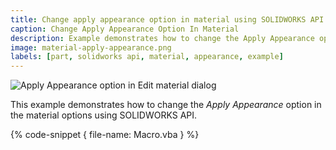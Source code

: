 ```yaml
---
title: Change apply appearance option in material using SOLIDWORKS API
caption: Change Apply Appearance Option In Material
description: Example demonstrates how to change the Apply Appearance option in the material options
image: material-apply-appearance.png
labels: [part, solidworks api, material, appearance, example]
---
```

![Apply Appearance option in Edit material dialog](material-apply-appearance.png)

This example demonstrates how to change the *Apply Appearance* option in the material options using SOLIDWORKS API.

{% code-snippet { file-name: Macro.vba } %}
